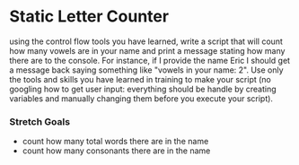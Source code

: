 # Static Letter Counter
using the control flow tools you have learned, write a script that will count how many vowels are in your name and print a message stating how many there are to the console. For instance, if I provide the name Eric I should get a message back saying something like "vowels in your name: 2". Use only the tools and skills you have learned in training to make your script (no googling how to get user input: everything should be handle by creating variables and manually changing them before you execute your script).

### Stretch Goals
- count how many total words there are in the name
- count how many consonants there are in the name